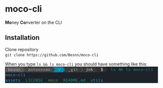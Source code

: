 # moco-cli
**Mo**ney **Co**nverter on the CLI

## Installation
Clone repository  
    ```
    git clone https://github.com/Besnn/moco-cli
    ```  




When you type `ls && ls moco-cli` you should have something like this:
![ls && ls moco-cli](/assets/exmpl.png)
